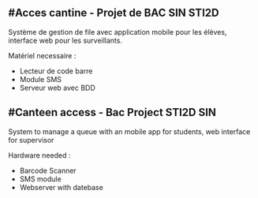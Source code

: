 #Acces cantine - Projet de BAC SIN STI2D                          
------------------------------------------------------------------------------------------------------------------------------------

Système de gestion de file avec application mobile pour les élèves, interface web pour les surveillants.

Matériel necessaire :
  - Lecteur de code barre
  - Module SMS
  - Serveur web avec BDD

#Canteen access - Bac Project STI2D SIN   
------------------------------------------------------------------------------------------------------------------------------------
System to manage a queue with an mobile app for students, web interface for supervisor

Hardware needed :
  - Barcode Scanner
  - SMS module
  - Webserver with datebase
